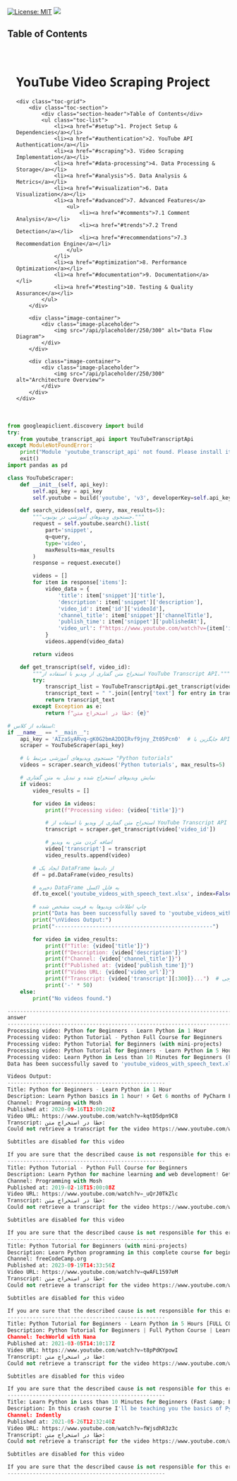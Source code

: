 [![License: MIT](https://img.shields.io/badge/License-MIT-red.svg)](LICENSE.md)
[![](https://badgen.net/badge/API/Youtube/red?icon=instgrame)]()



## Table of Contents

<!DOCTYPE html>
<html>
<head>
<style>
.container {
    max-width: 1200px;
    margin: 0 auto;
    padding: 20px;
    font-family: system-ui, -apple-system, sans-serif;
}

.toc-grid {
    display: grid;
    grid-template-columns: 1fr auto auto;
    gap: 30px;
    align-items: start;
}

.toc-section {
    background: #f8f9fa;
    padding: 25px;
    border-radius: 10px;
    box-shadow: 0 2px 4px rgba(0,0,0,0.1);
}

.toc-list {
    list-style-type: none;
    padding: 0;
    margin: 0;
}

.toc-list li {
    margin-bottom: 12px;
}

.toc-list a {
    color: #2c3e50;
    text-decoration: none;
    display: block;
    padding: 8px 12px;
    border-radius: 5px;
    transition: all 0.3s ease;
}

.toc-list a:hover {
    background: #e9ecef;
    padding-left: 15px;
}

.image-container {
    perspective: 1000px;
}

.image-placeholder {
    width: 250px;
    height: 300px;
    background: #f0f0f0;
    border-radius: 8px;
    display: flex;
    align-items: center;
    justify-content: center;
    transform: rotateY(10deg);
    box-shadow: 5px 5px 15px rgba(0,0,0,0.3);
    margin-bottom: 20px;
}

h1 {
    color: #1a365d;
    margin-bottom: 30px;
    font-size: 2em;
}

.section-header {
    font-weight: bold;
    color: #2d3748;
    margin-bottom: 15px;
    font-size: 1.2em;
}
</style>
</head>
<body>
<div class="container">
    <h1>YouTube Video Scraping Project</h1>
    
    <div class="toc-grid">
        <div class="toc-section">
            <div class="section-header">Table of Contents</div>
            <ul class="toc-list">
                <li><a href="#setup">1. Project Setup & Dependencies</a></li>
                <li><a href="#authentication">2. YouTube API Authentication</a></li>
                <li><a href="#scraping">3. Video Scraping Implementation</a></li>
                <li><a href="#data-processing">4. Data Processing & Storage</a></li>
                <li><a href="#analysis">5. Data Analysis & Metrics</a></li>
                <li><a href="#visualization">6. Data Visualization</a></li>
                <li><a href="#advanced">7. Advanced Features</a>
                    <ul>
                        <li><a href="#comments">7.1 Comment Analysis</a></li>
                        <li><a href="#trends">7.2 Trend Detection</a></li>
                        <li><a href="#recommendations">7.3 Recommendation Engine</a></li>
                    </ul>
                </li>
                <li><a href="#optimization">8. Performance Optimization</a></li>
                <li><a href="#documentation">9. Documentation</a></li>
                <li><a href="#testing">10. Testing & Quality Assurance</a></li>
            </ul>
        </div>
        
        <div class="image-container">
            <div class="image-placeholder">
                <img src="/api/placeholder/250/300" alt="Data Flow Diagram">
            </div>
        </div>
        
        <div class="image-container">
            <div class="image-placeholder">
                <img src="/api/placeholder/250/300" alt="Architecture Overview">
            </div>
        </div>
    </div>
</div>
</body>
</html>

```python
from googleapiclient.discovery import build
try:
    from youtube_transcript_api import YouTubeTranscriptApi
except ModuleNotFoundError:
    print("Module 'youtube_transcript_api' not found. Please install it using: pip install youtube-transcript-api")
    exit()
import pandas as pd

class YouTubeScraper:
    def __init__(self, api_key):
        self.api_key = api_key
        self.youtube = build('youtube', 'v3', developerKey=self.api_key)

    def search_videos(self, query, max_results=5):
        """جستجوی ویدیوهای آموزشی در یوتیوب."""
        request = self.youtube.search().list(
            part='snippet',
            q=query,
            type='video',
            maxResults=max_results
        )
        response = request.execute()

        videos = []
        for item in response['items']:
            video_data = {
                'title': item['snippet']['title'],
                'description': item['snippet']['description'],
                'video_id': item['id']['videoId'],
                'channel_title': item['snippet']['channelTitle'],
                'publish_time': item['snippet']['publishedAt'],
                'video_url': f"https://www.youtube.com/watch?v={item['id']['videoId']}"
            }
            videos.append(video_data)

        return videos

    def get_transcript(self, video_id):
        """استخراج متن گفتاری از ویدیو با استفاده از YouTube Transcript API."""
        try:
            transcript_list = YouTubeTranscriptApi.get_transcript(video_id, languages=['en'])
            transcript_text = " ".join([entry['text'] for entry in transcript_list])
            return transcript_text
        except Exception as e:
            return f"خطا در استخراج متن: {e}"

# استفاده از کلاس:
if __name__ == "__main__":
    api_key = 'AIzaSyARvq-gK0G2bmA2DOIRvf9jny_Zt05Pcn0'  # جایگزین با API Key دریافتی از Google Cloud Console
    scraper = YouTubeScraper(api_key)

    # جستجوی ویدیوهای آموزشی مرتبط با "Python tutorials"
    videos = scraper.search_videos('Python tutorials', max_results=5)

    # نمایش ویدیوهای استخراج شده و تبدیل به متن گفتاری
    if videos:
        video_results = []

        for video in videos:
            print(f"Processing video: {video['title']}")

            # استخراج متن گفتاری از ویدیو با استفاده از YouTube Transcript API
            transcript = scraper.get_transcript(video['video_id'])

            # اضافه کردن متن به ویدیو
            video['transcript'] = transcript
            video_results.append(video)

        # ایجاد یک DataFrame از داده‌ها
        df = pd.DataFrame(video_results)

        # ذخیره DataFrame به فایل اکسل
        df.to_excel('youtube_videos_with_speech_text.xlsx', index=False)

        # چاپ اطلاعات ویدیوها به فرمت مشخص شده
        print("Data has been successfully saved to 'youtube_videos_with_speech_text.xlsx'")
        print("\nVideos Output:")
        print("--------------------------------------------------")

        for video in video_results:
            print(f"Title: {video['title']}")
            print(f"Description: {video['description']}")
            print(f"Channel: {video['channel_title']}")
            print(f"Published at: {video['publish_time']}")
            print(f"Video URL: {video['video_url']}")
            print(f"Transcript: {video['transcript'][:300]}...")  # نمایش بخشی از متن برای جلوگیری از طولانی شدن خروجی
            print('-' * 50)
    else:
        print("No videos found.")
```

```python
------------------------------------------------------------------------------------------------------------------------------------------
answer
-----------------------------------------------------------------------------------------------------------------------------------------
Processing video: Python for Beginners - Learn Python in 1 Hour
Processing video: Python Tutorial - Python Full Course for Beginners
Processing video: Python Tutorial for Beginners (with mini-projects)
Processing video: Python Tutorial for Beginners - Learn Python in 5 Hours [FULL COURSE]
Processing video: Learn Python in Less than 10 Minutes for Beginners (Fast &amp; Easy)
Data has been successfully saved to 'youtube_videos_with_speech_text.xlsx'

Videos Output:
--------------------------------------------------
Title: Python for Beginners - Learn Python in 1 Hour
Description: Learn Python basics in 1 hour! ⚡ Get 6 months of PyCharm FREE with the coupon in the description! Want to dive deeper?
Channel: Programming with Mosh
Published at: 2020-09-16T13:00:20Z
Video URL: https://www.youtube.com/watch?v=kqtD5dpn9C8
Transcript: خطا در استخراج متن: 
Could not retrieve a transcript for the video https://www.youtube.com/watch?v=kqtD5dpn9C8! This is most likely caused by:

Subtitles are disabled for this video

If you are sure that the described cause is not responsible for this error and that a transcript should be retrievabl...
--------------------------------------------------
Title: Python Tutorial - Python Full Course for Beginners
Description: Learn Python for machine learning and web development! Get 6 months of PyCharm FREE with the coupon in the description!
Channel: Programming with Mosh
Published at: 2019-02-18T15:00:08Z
Video URL: https://www.youtube.com/watch?v=_uQrJ0TkZlc
Transcript: خطا در استخراج متن: 
Could not retrieve a transcript for the video https://www.youtube.com/watch?v=_uQrJ0TkZlc! This is most likely caused by:

Subtitles are disabled for this video

If you are sure that the described cause is not responsible for this error and that a transcript should be retrievabl...
--------------------------------------------------
Title: Python Tutorial for Beginners (with mini-projects)
Description: Learn Python programming in this complete course for beginners. This tutorial features mini-projects throughout so you can put ...
Channel: freeCodeCamp.org
Published at: 2023-09-19T14:33:56Z
Video URL: https://www.youtube.com/watch?v=qwAFL1597eM
Transcript: خطا در استخراج متن: 
Could not retrieve a transcript for the video https://www.youtube.com/watch?v=qwAFL1597eM! This is most likely caused by:

Subtitles are disabled for this video

If you are sure that the described cause is not responsible for this error and that a transcript should be retrievabl...
--------------------------------------------------
Title: Python Tutorial for Beginners - Learn Python in 5 Hours [FULL COURSE]
Description: Python Tutorial for Beginners | Full Python Course | Learn Python in 2023 The Ultimate IT Beginner's Course: ...
Channel: TechWorld with Nana
Published at: 2021-03-05T14:10:17Z
Video URL: https://www.youtube.com/watch?v=t8pPdKYpowI
Transcript: خطا در استخراج متن: 
Could not retrieve a transcript for the video https://www.youtube.com/watch?v=t8pPdKYpowI! This is most likely caused by:

Subtitles are disabled for this video

If you are sure that the described cause is not responsible for this error and that a transcript should be retrievabl...
--------------------------------------------------
Title: Learn Python in Less than 10 Minutes for Beginners (Fast &amp; Easy)
Description: In this crash course I'll be teaching you the basics of Python in less than 10 minutes. Python is super easy to learn compared to ...
Channel: Indently
Published at: 2021-05-26T12:32:40Z
Video URL: https://www.youtube.com/watch?v=fWjsdhR3z3c
Transcript: خطا در استخراج متن: 
Could not retrieve a transcript for the video https://www.youtube.com/watch?v=fWjsdhR3z3c! This is most likely caused by:

Subtitles are disabled for this video

If you are sure that the described cause is not responsible for this error and that a transcript should be retrievabl...
--------------------------------------------------
```
